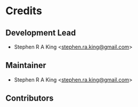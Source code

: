 # Credits


## Development Lead

- Stephen R A King \<stephen.ra.king@gmail.com\>

## Maintainer

- Stephen R A King \<stephen.ra.king@gmail.com\>

## Contributors


